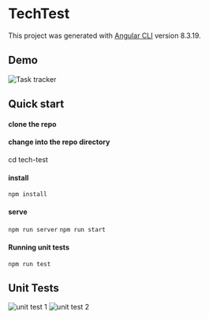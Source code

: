 # TechTest
This project was generated with [Angular CLI](https://github.com/angular/angular-cli) version 8.3.19.

## Demo
![Task tracker](https://github.com/PolinaZaprudskaya/AngularTechnicalTest/tech-test/blob/develop/demo.gif)


## Quick start

#### clone the repo
#### change into the repo directory
cd tech-test
#### install
`npm install`
#### serve
`npm run server`
`npm run start`
#### Running unit tests
`npm run test`

## Unit Tests
![unit test 1](https://github.com/PolinaZaprudskaya/AngularTechnicalTest/tech-test/blob/develop/unit-test-1.png)
![unit test 2](https://github.com/PolinaZaprudskaya/AngularTechnicalTest/tech-test/blob/develop/unit-test-2.png)
